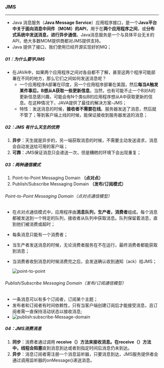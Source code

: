 ### JMS

------

- Java 消息服务（**Java Message Service**）应用程序接口，是一个**Java平台中关于面向消息中间件（MOM）的API**，用于在**两个应用程序之间**，或**分布式系统中发送消息，进行异步通信**。Java消息服务是一个与具体平台无关的API，绝大多数MOM提供商都对JMS提供支持。
- Java 提供了接口，我们使用已经开源实现好的MQ；

##### 01：为什么要学JMS

- 在JAVA中，如果两个应用程序之间对各自都不了解，甚至这两个程序可能部署在不同的地方，那么它们之间如何发送消息呢？
  - 一个应用程序A部署在印度，另一个应用程序部署在美国，然后**每当A触发某件事后，B想从A获取一些更新信息**。当然，也有可能不止一个B对A的更新信息感兴趣，可能会有N个类似B的应用程序想从A中获取更新的信息。在这种情况下，JAVA提供了最佳的解决方案-JMS；
  - 特性：发送消息的时候，**接收者不需要在线**。服务器发送了消息，然后就不管了；等到客户端上线的时候，能保证接收到服务器发送的消息；

##### 02：JMS 有什么天生的优势

1. **异步**：天生就是异步的，另一端获取消息的时候，不需要主动发送请求，消息会自动发送给可用的客户端；
2. **可靠**：JMS保证消息只会递送一次，但是糟糕的环境下会出现重复；

##### 03：两种通信模式

1. Point-to-Point Messaging Domain **（点对点）**
2. Publish/Subscribe Messaging Domain **（发布/订阅模式）**

###### Point-to-Point Messaging Domain（点对点通信模型）

- 在点对点通信模式中，应用程序由**消息队列，生产者，消费者**组成。每个消息都被发送到一个特定的队列，接收者从队列中获取消息。队列保留着消息，直到他们被消费或超时；

- 每条消息只能有一个消费者；

- 当生产者发送消息的时候，无论消费者服务在不在运行，最终消费者都能获取到消息；

- 当消费者收到消息的时候消费完之后，会发送确认收到通知（ack）给JMS；

  ![point-to-point](/Users/likang/Downloads/point-to-point.png)

###### Publish/Subscribe Messaging Domain（发布/订阅通信模型）

- 一条消息可以有多个订阅者，订阅某个主题；
- 发布者和订阅者有时间依赖性，只有当客户端创建订阅后才能接受消息，且订阅者需一直保持活动状态以接收消息;
- ![publish:subscribe-Message-domain](/Users/likang/Downloads/publish:subscribe-Message-domain.png)

##### 04：JMS消费消息

1. **同步**：消费者通过调用 **receive（）**方法来接收消息。在receive（）方法中，线程会**阻塞**直到消息到达或者到指定时间后消息仍未到达。
2. **异步**：消息订阅者需注册一个消息监听器，只要消息到达，JMS服务提供者会通过调用监听器的onMessage()递送消息。







































